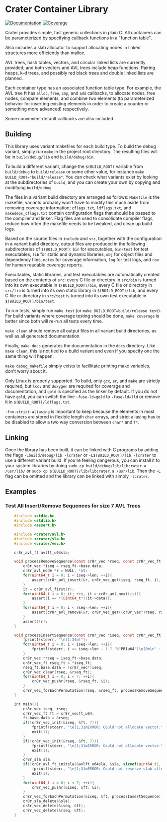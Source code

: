 # Crater Container Library


[![Documentation](https://img.shields.io/badge/-documentation-gray)](https://hacatu.github.io/Crater/docs)
[![Coverage](https://hacatu.github.io/Crater/build/debug/coverage.svg)](https://hacatu.github.io/Crater/build/debug/cov)

Crater provides simple, fast generic collections in plain C.
All containers can be parameterized by specifying callback functions in a "function table".

Also includes a slab allocator to support allocating nodes in linked structures more efficiently than malloc.

AVL trees, hash tables, vectors, and circular linked lists are currently provided, and both vectors and AVL trees include
heap functions.  Pairing heaps, k-d trees, and possibly red black trees and double linked lists are planned.

Each container type has an associated function table type.
For example, the AVL tree ft has `alloc`, `free`, `cmp`, and `add` callbacks, to allocate nodes,
free nodes, compare elements, and combine two elements
(to parameterized behavior for inserting existing elements in order to create a counter or something more advanced)
respectively.

Some convenient default callbacks are also included.

## Building

This library uses variant makefiles for each build type.  To build the debug variant, simply run `make`
in the project root directory.  The resulting files will be in `build/debug/lib` and `build/debug/bin`.

To build a different variant, change the `$(BUILD_ROOT)` variable from `build/debug` to `build/release`
or some other value, for instance `make BUILD_ROOT="build/release"`.  You can check what variants exist
by looking at the subdirectories of `build`, and you can create your own by copying and modifying `build/debug`.

The files in a variant build directory are arranged as follows: `Makefile` is the makefile, variants
probably won't have to modify this much aside from removing coverage information; `cflags.txt`,
`ldflags.txt`, and `makedeps_cflags.txt` contain configuration flags that should be passed to the compiler
and linker.  Flag files are used to consolidate compiler flags, reduce how often the makefile needs to be
tweaked, and clean up build logs.

Based on the source files in `include` and `src`, together with the configuration in a variant build directory,
output files are produced in the following subdirectories of `$(BUILD_ROOT)`: `bin` for executables, `bin/test`
for test executables, `lib` for static and dynamic libraries, `obj` for object files and dependency files,
`notes` for coverage information, `log` for test logs, and `cov` for human readable coverage reports.

Executables, static libraries, and test executables are automatically created based on the contents of `src`:
every C file or directory in `src/bin` is turned into its own executable in `$(BUILD_ROOT)/bin`, every C file
or directory in `src/lib` is turned into its own static library in `$(BUILD_ROOT)/lib`, and every C file or
directory in `src/test` is turned into its own test executable in `$(BUILD_ROOT)/bin/test`.

To run tests, simply run `make test` (or `make BUILD_ROOT=build/release test`).  For build variants where
coverage testing should be done, `make coverage` is better since both will re-run all tests every time.

`make clean` should remove all output files in all variant build directories, as well as all generated
documentation.

Finally, `make docs` generates the documentation in the `docs` directory.  Like `make clean`, this is not
tied to a build variant and even if you specify one the same thing will happen.

`make debug_makefile` simply exists to facillitate printing make variables, don't worry about it.

Only Linux is properly supported.  To build, only `gcc`, `ar`, and `make` are strictly required, but `lcov`
and `doxygen` are required for coverage and documentation, and `gold` is specified as the linker by default.
If you do not have `gold`, you can switch the line `-fuse-ld=gold` to `-fuse-ld=lld` or remove it in
`$(BUILD_ROOT)/ldflags.txt`.

`-fno-strict-aliasing` is important to keep because the elements in most containers are stored in flexible length
`char` arrays, and strict aliasing has to be disabled to allow a two way conversion between `char*` and `T*`.

## Linking
Once the library has been built, it can be linked with C programs by adding the flags `-Lbuild/debug/lib -lcrater`
or `-L$(BUILD_ROOT)/lib -lcrater` to use a different variant build.  If you're feeling dangerous, you can install
it to your system libraries by doing `sudo cp build/debug/lib/libcrater.a /usr/lib/` or
`sudo cp $(BUILD_ROOT)/lib/libcrater.a /usr/lib`.  Then the `-L` flag can be omitted and the library can be
linked with simply `-lcrater`.

## Examples

### Test All Insert/Remove Sequences for size 7 AVL Trees
```C
	#include <stdio.h>
	#include <stdlib.h>
	#include <assert.h>

	#include <crater/avl.h>
	#include <crater/sla.h>
	#include <crater/vec.h>

	cr8r_avl_ft avlft_u64sla;

	void processRemoveSequence(const cr8r_vec *rseq, const cr8r_vec_ft *rseq_ft){
		cr8r_vec *iseq = rseq_ft->base.data;
		cr8r_avl_node *r = NULL, *it;
		for(uint64_t i = 0; i < iseq->len; ++i){
			assert(cr8r_avl_insert(&r, cr8r_vec_get(iseq, rseq_ft, i), &avlft_u64sla));
		}
		it = cr8r_avl_first(r);
		for(uint64_t i = 0; it; ++i, it = cr8r_avl_next(it)){
			assert(i == *(uint64_t*)(it->data));
		}
		for(uint64_t i = 0; i < rseq->len; ++i){
			assert(cr8r_avl_remove(&r, cr8r_vec_get((cr8r_vec*)rseq, rseq_ft, i), &avlft_u64sla));
		}
		assert(!r);
	}

	void processInsertSequence(const cr8r_vec *iseq, const cr8r_vec_ft *iseq_ft){
		fprintf(stderr, "\e[1;34m(");
		for(uint64_t i = 0; i < iseq->len; ++i){
			fprintf(stderr, i == iseq->len - 1 ? "%"PRIu64")\e[0m\n" : "%"PRIu64",", *(uint64_t*)cr8r_vec_get((cr8r_vec*)iseq, iseq_ft, i));
		}
		cr8r_vec *rseq = iseq_ft->base.data;
		cr8r_vec_ft rseq_ft = *iseq_ft;
		rseq_ft.base.data = (cr8r_vec*)iseq;
		cr8r_vec_clear(rseq, &rseq_ft);
		for(uint64_t i = 0; i < 7; ++i){
			cr8r_vec_pushr(rseq, &rseq_ft, &i);
		}
		cr8r_vec_forEachPermutation(rseq, &rseq_ft, processRemoveSequence);
	}

	int main(){
		cr8r_vec iseq, rseq;
		cr8r_vec_ft ft = cr8r_vecft_u64;
		ft.base.data = &rseq;
		if(!cr8r_vec_init(&iseq, &ft, 7)){
			fprintf(stderr, "\e[1;31mERROR: Could not allocate vector.\e[0m\n");
			exit(1);
		}
		if(!cr8r_vec_init(&rseq, &ft, 7)){
			fprintf(stderr, "\e[1;31mERROR: Could not allocate vector.\e[0m\n");
			exit(1);
		}
		cr8r_sla sla;
		if(!cr8r_avl_ft_initsla(&avlft_u64sla, &sla, sizeof(uint64_t), 7, cr8r_default_cmp_u64, NULL)){
			fprintf(stderr, "\e[1;31mERROR: Could not reserve slab allocator.\e[0m\n");
			exit(1);
		}
		for(uint64_t i = 0; i < 7; ++i){
			cr8r_vec_pushr(&iseq, &ft, &i);
		}
		cr8r_vec_forEachPermutation(&iseq, &ft, processInsertSequence);
		cr8r_sla_delete(&sla);
		cr8r_vec_delete(&iseq, &ft);
		cr8r_vec_delete(&rseq, &ft);
	}
```

